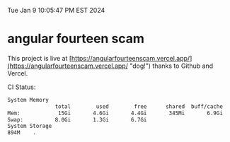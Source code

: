 Tue Jan  9 10:05:47 PM EST 2024

# angular fourteen scam


This project is live at [https://angularfourteenscam.vercel.app/](https://angularfourteenscam.vercel.app/ "dog!") thanks to Github and Vercel.

CI Status: 

```bash
System Memory
               total        used        free      shared  buff/cache   available
Mem:            15Gi       4.6Gi       4.4Gi       345Mi       6.9Gi        10Gi
Swap:          8.0Gi       1.3Gi       6.7Gi
System Storage
894M	.
```
```bash

